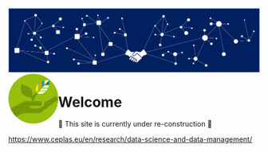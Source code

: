 <img src="CEPLAS-DataScience-Banner.png" width="1280">

<img align="left" src="CeplasDataScience_Logo_v2_round.png" width="100">

<bg>
<bg>

# Welcome 

:construction: This site is currently under re-construction :construction:

https://www.ceplas.eu/en/research/data-science-and-data-management/
